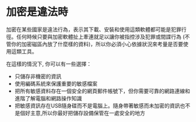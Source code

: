 [Title]: # (當加密是違)
[Order]: # (4)

# 加密是違法時

加密在某些國家是違法行為，表示其下載、安裝和使用這類軟體都可能是犯罪行徑。任何時候只要與加密軟體扯上牽連就足以讓你被指控涉及犯罪或間諜行為 (不管你的加密磁區內放了什麼樣的資料)，所以你必須小心依據狀況來考量是否要使用這類工具。

在這樣的情況下, 你可以有一些選擇：
* 只儲存非機密的資訊
* 使用編碼系統來保護重要的敏感檔案
* 把所有敏感資料存在一個安全的網頁郵件帳號下，但你需要可靠的網路連線和進階了解電腦和網路操作知識
* 把敏感資訊存在USB隨身碟而不是電腦上。隨身帶著敏感而未加密的資訊也不是個好主意,所以你最好把儲存設備保管在一處安全的地方